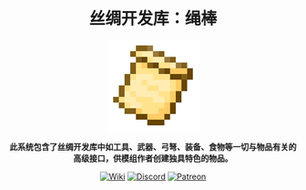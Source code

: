 <div style="text-align:center">

# 丝绸开发库：绳棒

**<img src="../../img/icon.png" alt="Logo" width="160" height="160"/>**

**此系统包含了丝绸开发库中如工具、武器、弓弩、装备、食物等一切与物品有关的高级接口，供模组作者创建独具特色的物品。**

[<img alt="Wiki" height="64" src="https://cdn.simpleicons.org/wikipedia/000000/FFFFFF]" width="64"/>](https://silk-mc.gitbook.io/silk-api)
[<img alt="Discord" height="64" src="https://cdn.simpleicons.org/discord" width="64"/>](https://discord.com/invite/ZJuQyH2RBz)
[<img alt="Patreon" height="64" src="https://cdn.simpleicons.org/patreon/000000/FFFFFF" width="64"/>](https://www.patreon.com/GameGeek_Saikel)

</div>